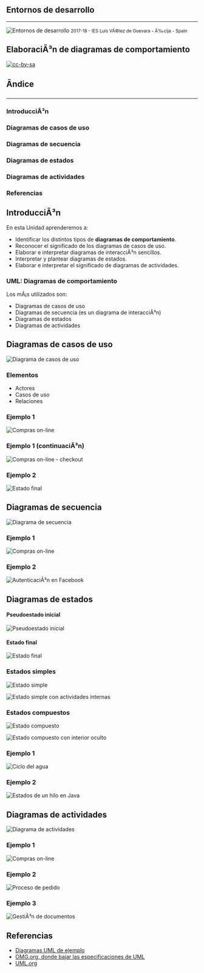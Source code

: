 <!---
Ejemplos

<video class="stretch" controls><source src="http://clips.vorwaerts-gmbh.de/big_buck_bunny.mp4" type="video/mp4"></video>
<iframe width="560" height="315" src="https://www.youtube.com/embed/3RBq-WlL4cU" frameborder="0" allowfullscreen></iframe>

slide: data-background="#ff0000" 
element: class="fragment" data-fragment-index="1"
-->
## Entornos de desarrollo
---
![Entornos de desarrollo](assets/entornosdesarrollo.png)
<small> 2017-18 - IES Luis VÃ©lez de Guevara - Ã‰cija - Spain </small>


## ElaboraciÃ³n de diagramas de comportamiento

[![cc-by-sa](assets/cc-by-sa.png)](http://creativecommons.org/licenses/by-sa/4.0/)


## Ãndice
--- 
### IntroducciÃ³n
### Diagramas de casos de uso
### Diagramas de secuencia
### Diagramas de estados
### Diagramas de actividades
### Referencias
<!--- Note: Nota a pie de pÃ¡gina. -->



## IntroducciÃ³n

En esta Unidad aprenderemos a:

- Identificar los distintos tipos de **diagramas de comportamiento**.
- Reconocer el significado de los diagramas de casos de uso.
- Elaborar e interpretar diagramas de interacciÃ³n sencillos.
- Interpretar y plantear diagramas de estados.
- Elaborar e interpretar el significado de diagramas de actividades.


### UML: Diagramas de comportamiento

Los mÃ¡s utilizados son:

- Diagramas de casos de uso
- Diagramas de secuencia (es un diagrama de interacciÃ³n)
- Diagramas de estados
- Diagramas de actividades



## Diagramas de casos de uso

![Diagrama de casos de uso](assets/use-case-diagram-elements.png)


### Elementos

- Actores
- Casos de uso
- Relaciones


### Ejemplo 1

![Compras on-line](assets/use-case-example-online-shopping.png)


### Ejemplo 1 (continuaciÃ³n)

![Compras on-line - checkout](assets/use-case-example-online-shopping-checkout.png)


### Ejemplo 2

![Estado final](assets/use-case-example-hospital-reception.png)



## Diagramas de secuencia

![Diagrama de secuencia](assets/sequence-diagram-overview.png)


### Ejemplo 1

![Compras on-line](assets/sequence-examples-online-bookshop.png)


### Ejemplo 2

![AutenticaciÃ³n en Facebook](assets/sequence-example-facebook-authentication.png)



## Diagramas de estados

#### Pseudoestado inicial

![Pseudoestado inicial](assets/pseudostate-initial.png)

#### Estado final

![Estado final](assets/state-final.png)


### Estados simples

![Estado simple](assets/state-simple.png)

![Estado simple con actividades internas](assets/state-simple-internal-activities.png)


### Estados compuestos

![Estado compuesto](assets/state-composite.png)

![Estado compuesto con interior oculto](assets/state-composite-hidden-decomposition.png)


### Ejemplo 1

![Ciclo del agua](assets/state-machine-example-water.png)


### Ejemplo 2

![Estados de un hilo en Java](assets/state-machine-example-java-6-thread-states.png)



## Diagramas de actividades

![Diagrama de actividades](assets/control-nodes-overview.png)


### Ejemplo 1

![Compras on-line](assets/activity-examples-online-shopping.png)


### Ejemplo 2

![Proceso de pedido](assets/activity-examples-process-order.png)


### Ejemplo 3

![GestiÃ³n de documentos](assets/activity-example-document-management.png)



## Referencias

- [Diagramas UML de ejemplo](https://uml-diagrams.org)
- [OMG.org, donde bajar las especificaciones de UML](https://www.omg.org/spec/UML/)
- [UML.org](http://uml.org)
